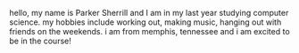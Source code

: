 hello, my name is Parker Sherrill and I am in my last year studying computer science. my hobbies include working out, making music, hanging out with friends on the weekends. i am from memphis, tennessee and i am excited to be in the course!
